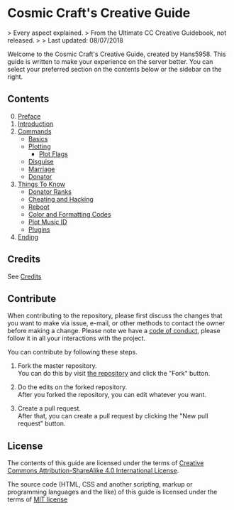 <h1>Cosmic Craft's Creative Guide</h1>
> Every aspect explained.  
> From the Ultimate CC Creative Guidebook, not released.
>
> Last updated: 08/07/2018

Welcome to the Cosmic Craft's Creative Guide, created by Hans5958. This guide is written to make your experience on the server better. You can select your preferred section on the contents below or the sidebar on the right.

## Contents

0. [Preface](preface)
1. [Introduction](introduction)
2. [Commands](commands)
    - [Basics](commands/basics.md)
    - [Plotting](commands/plotting.md)
        - [Plot Flags](commands/plotting.md)
    - [Disguise](commands/disguise.md)
    - [Marriage](commands/marriage.md)
    - [Donator](commands/donator.md)
3. [Things To Know](things)
    - [Donator Ranks](things/donator.md)
    - [Cheating and Hacking](things/cheat.md)
    - [Reboot](things/reboot.md)
    - [Color and Formatting Codes](things/format.md)
    - [Plot Music ID](things/musicid.md)
    - [Plugins](things/plugins.md)
4. [Ending](ending)

## Credits

See [Credits](credits)

## Contribute

When contributing to the repository, please first discuss the changes that you want to make via issue, e-mail, or other methods to contact the owner before making a change. Please note we have a [code of conduct](https://github.com/Hans5958/cc-creative-guide/blob/master/CODE_OF_CONDUCT.md), please follow it in all your interactions with the project.

You can contribute by following these steps.

1. Fork the master repository.  
You can do this by visit [the repository](https://github.com/Hans5958/cc-creative-guide/) and click the "Fork" button.

2. Do the edits on the forked repository.  
After you forked the repository, you can edit whatever you want.

3. Create a pull request.  
After that, you can create a pull request by clicking the "New pull request" button.

## License

The contents of this guide are licensed under the terms of [Creative Commons Attribution-ShareAlike 4.0 International License](http://creativecommons.org/licenses/by-sa/4.0/).

The source code (HTML, CSS and another scripting, markup or programming languages and the like) of this guide is licensed under the terms of [MIT license](https://opensource.org/licenses/MIT)
